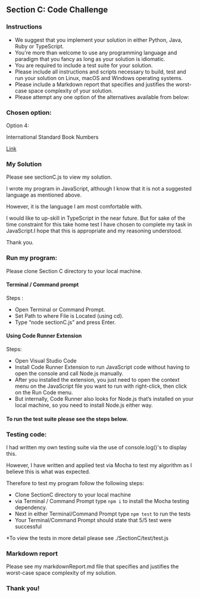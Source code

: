 ## Section C: Code Challenge
### Instructions
- We suggest that you implement your solution in either Python, Java, Ruby or TypeScript.
- You're more than welcome to use any programming language and paradigm that you fancy as long as your solution is idiomatic.
- You are required to include a test suite for your solution.
- Please include all instructions and scripts necessary to build, test and run your solution on Linux, macOS and Windows operating systems.
- Please include a Markdown report that specifies and justifies the worst-case space complexity of your solution.
- Please attempt any one option of the alternatives available from below:

### Chosen option:

Option 4: 

International Standard Book Numbers

[Link](https://edabit.com/challenge/C5mooK3wfdhoooeLw)

### My Solution

Please see sectionC.js to view my solution. 

I wrote my program in JavaScript, although I know that it is not a suggested language as mentioned above. 

However, it is the language I am most comfortable with.

I would like to up-skill in TypeScript in the near future. But for sake of the time constraint for this take home test I have chosen to complete my task in JavaScript.I hope that this is appropriate and my reasoning understood. 

Thank you.

### Run my program:

Please clone Section C directory to your local machine.

#### Terminal / Command prompt

Steps :
- Open Terminal or Command Prompt.
- Set Path to where File is Located (using cd).
- Type “node sectionC.js” and press Enter.

#### Using Code Runner Extension

Steps:
- Open Visual Studio Code
- Install Code Runner Extension to run JavaScript code without having to open the console and call Node.js manually.
- After you installed the extension, you just need to open the context menu on the JavaScript file you want to run with right-click, then click on the Run Code menu.
- But internally, Code Runner also looks for Node.js that’s installed on your local machine, so you need to install Node.js either way.

#### To run the test suite please see the steps below.

### Testing code:

I had written my own testing suite via the use of console.log()'s to display this. 

However, I have written and applied test via Mocha to test my algorithm as I believe this is what was expected. 

Therefore to test my program follow the following steps:

- Clone SectionC directory to your local machine
- via Terminal / Command Prompt type ``` npm i ``` to install the Mocha testing dependency.
- Next in either Terminal/Command Prompt type ```npm test``` to run the tests
- Your Terminal/Command Prompt should state that 5/5 test were successful

*To view the tests in more detail please see ./SectionC/test/test.js



### Markdown report 

Please see my markdownReport.md file that specifies and justifies the worst-case space complexity of my solution.

### Thank you!
